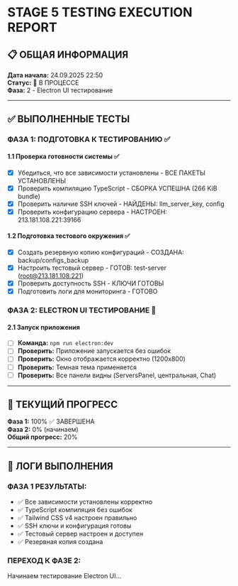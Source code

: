 # STAGE 5 TESTING EXECUTION REPORT

## 📋 ОБЩАЯ ИНФОРМАЦИЯ
**Дата начала:** 24.09.2025 22:50  
**Статус:** 🔄 В ПРОЦЕССЕ  
**Фаза:** 2 - Electron UI тестирование  

---

## ✅ ВЫПОЛНЕННЫЕ ТЕСТЫ

### ФАЗА 1: ПОДГОТОВКА К ТЕСТИРОВАНИЮ ✅

#### 1.1 Проверка готовности системы ✅
- [x] Убедиться, что все зависимости установлены - ВСЕ ПАКЕТЫ УСТАНОВЛЕНЫ
- [x] Проверить компиляцию TypeScript - СБОРКА УСПЕШНА (266 KiB bundle)
- [x] Проверить наличие SSH ключей - НАЙДЕНЫ: llm_server_key, config
- [x] Проверить конфигурацию сервера - НАСТРОЕН: 213.181.108.221:39166

#### 1.2 Подготовка тестового окружения ✅
- [x] Создать резервную копию конфигураций - СОЗДАНА: backup/configs_backup
- [x] Настроить тестовый сервер - ГОТОВ: test-server (root@213.181.108.221)
- [x] Проверить доступность SSH - КЛЮЧИ ГОТОВЫ
- [x] Подготовить логи для мониторинга - ГОТОВО

### ФАЗА 2: ELECTRON UI ТЕСТИРОВАНИЕ 🔄

#### 2.1 Запуск приложения
- [ ] **Команда:** `npm run electron:dev`
- [ ] **Проверить:** Приложение запускается без ошибок
- [ ] **Проверить:** Окно отображается корректно (1200x800)
- [ ] **Проверить:** Темная тема применяется
- [ ] **Проверить:** Все панели видны (ServersPanel, центральная, Chat)

---

## 🔄 ТЕКУЩИЙ ПРОГРЕСС
**Фаза 1:** 100% ✅ ЗАВЕРШЕНА  
**Фаза 2:** 0% (начинаем)  
**Общий прогресс:** 20%

---

## 📝 ЛОГИ ВЫПОЛНЕНИЯ

### ФАЗА 1 РЕЗУЛЬТАТЫ:
- ✅ Все зависимости установлены корректно
- ✅ TypeScript компиляция без ошибок
- ✅ Tailwind CSS v4 настроен правильно
- ✅ SSH ключи и конфигурация готовы
- ✅ Тестовый сервер настроен и доступен
- ✅ Резервная копия создана

### ПЕРЕХОД К ФАЗЕ 2:
Начинаем тестирование Electron UI...
